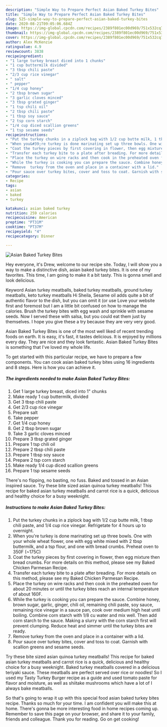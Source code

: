 ```yaml
---
description: "Simple Way to Prepare Perfect Asian Baked Turkey Bites"
title: "Simple Way to Prepare Perfect Asian Baked Turkey Bites"
slug: 525-simple-way-to-prepare-perfect-asian-baked-turkey-bites
date: 2020-08-21T09:05:06.684Z
image: https://img-global.cpcdn.com/recipes/2389f801ec00d969/751x532cq70/asian-baked-turkey-bites-recipe-main-photo.jpg
thumbnail: https://img-global.cpcdn.com/recipes/2389f801ec00d969/751x532cq70/asian-baked-turkey-bites-recipe-main-photo.jpg
cover: https://img-global.cpcdn.com/recipes/2389f801ec00d969/751x532cq70/asian-baked-turkey-bites-recipe-main-photo.jpg
author: Alex McKenzie
ratingvalue: 4.9
reviewcount: 3838
recipeingredient:
- "1 large turkey breast diced into 1 chunks"
- "1 cup buttermilk divided"
- "3 tbsp chili paste"
- "2/3 cup rice vinegar"
- " salt"
- " pepper"
- "1/4 cup honey"
- "2 tbsp brown sugar"
- "3 garlic cloves minced"
- "3 tbsp grated ginger"
- "1 tsp chili oil"
- "2 tbsp chili paste"
- "1 tbsp soy sauce"
- "2 tsp corn starch"
- "1/4 cup diced scallion greens"
- "1 tsp sesame seeds"
recipeinstructions:
- "Put the turkey chunks in a ziplock bag with 1/2 cup butte milk, 1 tbsp chili paste, and 1/4 cup rice vinegar. Refrigetate for 4 hours up to overnight."
- "When you&#39;re turkey is done marinating set up three bowls. One with your whole wheat flower, one with egg white mixed with 2 tbsp buttermilk, and a tsp flour, and one with bread crumbs. Preheat oven to 350F (~175C)"
- "Coat the turkey pieces by first covering in flower, then egg mixture then bread crumbs. For more details on this method, please see my Baked Chicken Parmesan Recipe."
- "Transfer each turkey bite to a plate after breading. For more details on this method, please see my Baked Chicken Parmesan Recipe."
- "Place the turkey on wire racks and then cook in the preheated oven for about 20 minutes or until the turkey bites reach an internal temperature of about 160F."
- "While the turkey is cooking you can prepare the sauce. Combine honey, brown sugar, garlic, ginger, chili oil, remaining chili paste, soy sauce, remaining rice vinegar in a sauce pan, cook over medium high heat until boiling. Combine corn starch with 1/8 cu water and mix well. Then add corn starch to the sauce. Making a slurry with the corn starch first will prevent clumping. Reduce heat and simmer until the turkey bites are ready."
- "Remove  turkey from the oven and place in a container with a lid."
- "Pour sauce over turkey bites, cover and toss to coat. Garnish with scallion greens and sesame seeds."
categories:
- Recipe
tags:
- asian
- baked
- turkey

katakunci: asian baked turkey 
nutrition: 259 calories
recipecuisine: American
preptime: "PT31M"
cooktime: "PT37M"
recipeyield: "4"
recipecategory: Dinner

---
```



![Asian Baked Turkey Bites](https://img-global.cpcdn.com/recipes/2389f801ec00d969/751x532cq70/asian-baked-turkey-bites-recipe-main-photo.jpg)

Hey everyone, it's Drew, welcome to our recipe site. Today, I will show you a way to make a distinctive dish, asian baked turkey bites. It is one of my favorites. This time, I am going to make it a bit tasty. This is gonna smell and look delicious.

Keyword Asian turkey meatballs, baked turkey meatballs, ground turkey meatballs, keto turkey meatballs Hi Sheila, Sesame oil adds quite a bit of authentic flavor to the dish, but you can omit it (or use Love your website first and foremost but I am a little bit confused on how to manage the calories. Brush the turkey bites with egg wash and sprinkle with sesame seeds. Now I served these with salsa, but you could eat them just by themselves. I hope you give these a try because they are very very good.

Asian Baked Turkey Bites is one of the most well liked of recent trending foods on earth. It is easy, it's fast, it tastes delicious. It is enjoyed by millions every day. They are nice and they look fantastic. Asian Baked Turkey Bites is something that I've loved my whole life.


To get started with this particular recipe, we have to prepare a few components. You can cook asian baked turkey bites using 16 ingredients and 8 steps. Here is how you can achieve it.

<!--inarticleads1-->

##### The ingredients needed to make Asian Baked Turkey Bites:

1. Get 1 large turkey breast, diced into 1&#34; chunks
1. Make ready 1 cup buttermilk, divided
1. Get 3 tbsp chili paste
1. Get 2/3 cup rice vinegar
1. Prepare  salt
1. Take  pepper
1. Get 1/4 cup honey
1. Get 2 tbsp brown sugar
1. Take 3 garlic cloves minced
1. Prepare 3 tbsp grated ginger
1. Prepare 1 tsp chili oil
1. Prepare 2 tbsp chili paste
1. Prepare 1 tbsp soy sauce
1. Prepare 2 tsp corn starch
1. Make ready 1/4 cup diced scallion greens
1. Prepare 1 tsp sesame seeds


There&#39;s no flipping, no basting, no fuss. Baked and tossed in an Asian inspired sauce. Try these bite sized asian quinoa turkey meatballs! This recipe for baked asian turkey meatballs and carrot rice is a quick, delicious and healthy choice for a busy weeknight. 

<!--inarticleads2-->

##### Instructions to make Asian Baked Turkey Bites:

1. Put the turkey chunks in a ziplock bag with 1/2 cup butte milk, 1 tbsp chili paste, and 1/4 cup rice vinegar. Refrigetate for 4 hours up to overnight.
1. When you&#39;re turkey is done marinating set up three bowls. One with your whole wheat flower, one with egg white mixed with 2 tbsp buttermilk, and a tsp flour, and one with bread crumbs. Preheat oven to 350F (~175C)
1. Coat the turkey pieces by first covering in flower, then egg mixture then bread crumbs. For more details on this method, please see my Baked Chicken Parmesan Recipe.
1. Transfer each turkey bite to a plate after breading. For more details on this method, please see my Baked Chicken Parmesan Recipe.
1. Place the turkey on wire racks and then cook in the preheated oven for about 20 minutes or until the turkey bites reach an internal temperature of about 160F.
1. While the turkey is cooking you can prepare the sauce. Combine honey, brown sugar, garlic, ginger, chili oil, remaining chili paste, soy sauce, remaining rice vinegar in a sauce pan, cook over medium high heat until boiling. Combine corn starch with 1/8 cu water and mix well. Then add corn starch to the sauce. Making a slurry with the corn starch first will prevent clumping. Reduce heat and simmer until the turkey bites are ready.
1. Remove  turkey from the oven and place in a container with a lid.
1. Pour sauce over turkey bites, cover and toss to coat. Garnish with scallion greens and sesame seeds.


Try these bite sized asian quinoa turkey meatballs! This recipe for baked asian turkey meatballs and carrot rice is a quick, delicious and healthy choice for a busy weeknight. Baked turkey meatballs covered in a delicious teriyaki sauce. These meatballs are perfect served over rice or noodles! So I used my Tasty Turkey Burger recipe as a guide and used tomato paste for flavor and moisture, as well as shiitake mushrooms which have a lot of I always bake meatballs. 

So that's going to wrap it up with this special food asian baked turkey bites recipe. Thanks so much for your time. I am confident you will make this at home. There's gonna be more interesting food in home recipes coming up. Remember to save this page on your browser, and share it to your family, friends and colleague. Thank you for reading. Go on get cooking!
